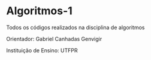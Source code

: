 # Algoritmos-1
Todos os códigos realizados na disciplina de algoritmos

Orientador: Gabriel Canhadas Genvigir

Instituição de Ensino: UTFPR
